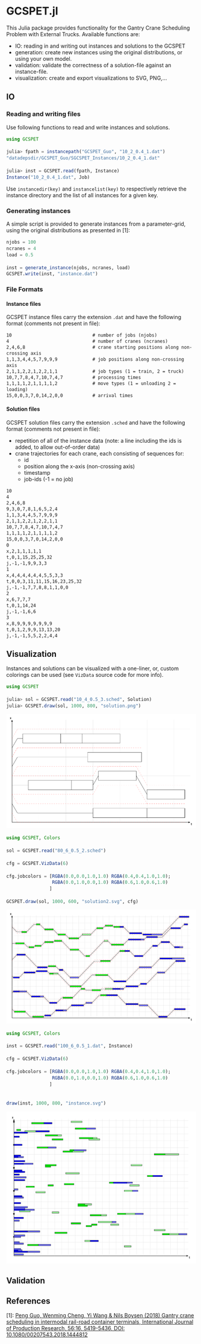 # GCSPET.jl

This Julia package provides functionality for the Gantry Crane Scheduling Problem with External Trucks. Available functions are:

- IO: reading in and writing out instances and solutions to the GCSPET
- generation: create new instances using the original distributions, or using your own model.
- validation: validate the correctness of a solution-file against an instance-file.
- visualization: create and export visualizations to SVG, PNG,...


## IO
### Reading and writing files
Use following functions to read and write instances and solutions.

```julia
using GCSPET

julia> fpath = instancepath("GCSPET_Guo", "10_2_0.4_1.dat")
"datadepsdir/GCSPET_Guo/SGCSPET_Instances/10_2_0.4_1.dat"

julia> inst = GCSPET.read(fpath, Instance)
Instance("10_2_0.4_1.dat", Job)
```

Use `instancedir(key)` and `instancelist(key)` to respectively retrieve the instance directory and the list of all instances for a given key.

### Generating instances
A simple script is provided to generate instances from a parameter-grid, using the original distributions as presented in [1]:


```julia
njobs = 100
ncranes = 4
load = 0.5

inst = generate_instance(njobs, ncranes, load)
GCSPET.write(inst, "instance.dat")
```

### File Formats
#### Instance files
GCSPET instance files carry the extension `.dat` and have the following format (comments not present in file):

```
10                              # number of jobs (njobs)
4                               # number of cranes (ncranes)
2,4,6,8                         # crane starting positions along non-crossing axis
1,1,3,4,4,5,7,9,9,9             # job positions along non-crossing axis
2,1,1,2,2,1,2,2,1,1             # job types (1 = train, 2 = truck)
10,7,7,8,4,7,10,7,4,7           # processing times
1,1,1,1,2,1,1,1,1,2             # move types (1 = unloading 2 = loading)
15,0,0,3,7,0,14,2,0,0           # arrival times
```

#### Solution files
GCSPET solution files carry the extension `.sched` and have the following format (comments not present in file): 
- repetition of all of the instance data (note: a line including the ids is added, to allow out-of-order data)
- crane trajectories for each crane, each consisting of sequences for:
    * id
    * position along the x-axis (non-crossing axis)
    * timestamp
    * job-ids (-1  = no job)

```
10
4
2,4,6,8
9,3,0,7,8,1,6,5,2,4
1,1,3,4,4,5,7,9,9,9
2,1,1,2,2,1,2,2,1,1
10,7,7,8,4,7,10,7,4,7
1,1,1,1,2,1,1,1,1,2
15,0,0,3,7,0,14,2,0,0
0
x,2,1,1,1,1,1
t,0,1,15,25,25,32
j,-1,-1,9,9,3,3
1
x,4,4,4,4,4,4,5,5,3,3
t,0,0,3,11,11,15,16,23,25,32
j,-1,-1,7,7,8,8,1,1,0,0
2
x,6,7,7,7
t,0,1,14,24
j,-1,-1,6,6
3
x,8,9,9,9,9,9,9,9
t,0,1,2,9,9,13,13,20
j,-1,-1,5,5,2,2,4,4
```

## Visualization
Instances and solutions can be visualized with a one-liner, or, custom colorings can be used (see `VizData` source code for more info). 

```julia
using GCSPET

julia> sol = GCSPET.read("10_4_0.5_3.sched", Solution)
julia> GCSPET.draw(sol, 1000, 800, "solution.png")
```

![Example of a solution](solution.png)






```julia
using GCSPET, Colors

sol = GCSPET.read("80_6_0.5_2.sched")

cfg = GCSPET.VizData(6)

cfg.jobcolors = [RGBA(0.0,0.0,1.0,1.0) RGBA(0.4,0.4,1.0,1.0);
                 RGBA(0.0,1.0,0.0,1.0) RGBA(0.6,1.0,0.6,1.0)
                ]

GCSPET.draw(sol, 1000, 600, "solution2.svg", cfg)
```

![Example of a solution as .svg](solution2.svg)

```julia
using GCSPET, Colors

inst = GCSPET.read("100_6_0.5_1.dat", Instance)

cfg = GCSPET.VizData(6)

cfg.jobcolors = [RGBA(0.0,0.0,1.0,1.0) RGBA(0.4,0.4,1.0,1.0);
                 RGBA(0.0,1.0,0.0,1.0) RGBA(0.6,1.0,0.6,1.0)
                ]


draw(inst, 1000, 800, "instance.svg")
```

![Example of an instance](instance.svg)

## Validation


## References

[1]: [Peng Guo, Wenming Cheng, Yi Wang & Nils Boysen (2018) Gantry crane scheduling in intermodal rail-road container terminals, International Journal of Production Research, 56:16, 5419-5436, DOI: 10.1080/00207543.2018.1444812 ](https://www.tandfonline.com/doi/abs/10.1080/00207543.2018.1444812)